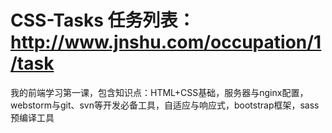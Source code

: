 # CSS-Tasks 任务列表：http://www.jnshu.com/occupation/1/task
我的前端学习第一课，包含知识点：HTML+CSS基础，服务器与nginx配置，webstorm与git、svn等开发必备工具，自适应与响应式，bootstrap框架，sass预编译工具
